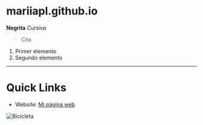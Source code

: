 # mariiapl.github.io
**Negrita**
*Cursiva*
> Cita
1. Primer elemento
2. Segundo elemento
---
# Quick Links
* Website: [Mi página web](https://mariiapl.github.io)

![Bicicleta](https://cdn.pixabay.com/photo/2015/05/28/22/29/bicycle-788733_960_720.jpg)
